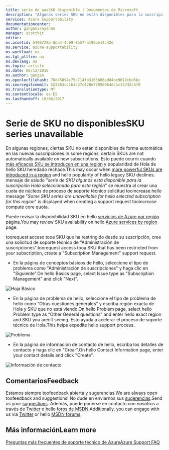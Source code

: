 ```yaml
---
title: serie de aaaSKU disponible | Documentos de Microsoft
description: "Algunas series SKU no están disponibles para la suscripción de hello seleccionado para esta región."
services: Azure Supportability
documentationcenter: 
author: ganganarayanan
manager: scotthit
editor: 
ms.assetid: 5496728b-8da4-4c99-8557-a196be14c42d
ms.service: azure-supportability
ms.workload: na
ms.tgt_pltfrm: na
ms.devlang: na
ms.topic: article
ms.date: 08/12/2016
ms.author: gangan
ms.openlocfilehash: 76d45894c75c714fb3165b86add4be9012cbd5bc
ms.sourcegitcommit: 523283cc1b3c37c428e77850964dc1c33742c5f0
ms.translationtype: MT
ms.contentlocale: es-ES
ms.lasthandoff: 10/06/2017
---
```

# <a name="sku-series-unavailable"></a><span data-ttu-id="fd2e5-103">Serie de SKU no disponibles</span><span class="sxs-lookup"><span data-stu-id="fd2e5-103">SKU series unavailable</span></span>
<span data-ttu-id="fd2e5-104">En algunas regiones, ciertas SKU no están disponibles de forma automática en las nuevas suscripciones.</span><span class="sxs-lookup"><span data-stu-id="fd2e5-104">In some regions, certain SKUs are not automatically available on new subscriptions.</span></span>  <span data-ttu-id="fd2e5-105">Esto puede ocurrir cuando [más eficaces SKU se introducen en una región](https://azure.microsoft.com/updates/announcing-new-dv2-series-virtual-machine-size/) y popularidad de Hola de hello SKU heredado rechace.</span><span class="sxs-lookup"><span data-stu-id="fd2e5-105">This may occur when [more powerful SKUs are introduced in a region](https://azure.microsoft.com/updates/announcing-new-dv2-series-virtual-machine-size/) and hello popularity of hello legacy SKU declines.</span></span>
<span data-ttu-id="fd2e5-106">mensaje de saludo "*serie de SKU algunos está disponible para la suscripción Hola seleccionado para esta región*" se muestra al crear una cuota de núcleos de proceso de soporte técnico solicitud tooincrease.</span><span class="sxs-lookup"><span data-stu-id="fd2e5-106">hello message "*Some SKU series are unavailable for hello selected subscription for this region*" is displayed when creating a support request tooincrease compute core quota.</span></span>

<span data-ttu-id="fd2e5-107">Puede revisar la disponibilidad SKU en hello [servicios de Azure por región](https://azure.microsoft.com/regions/#services) página.</span><span class="sxs-lookup"><span data-stu-id="fd2e5-107">You may review SKU availability on hello [Azure services by region](https://azure.microsoft.com/regions/#services) page.</span></span> 

<span data-ttu-id="fd2e5-108">toorequest acceso tooa SKU que ha restringido desde su suscripción, cree una solicitud de soporte técnico de "Administración de suscripciones".</span><span class="sxs-lookup"><span data-stu-id="fd2e5-108">toorequest access tooa SKU that has been restricted from your subscription, create a "Subscription Management" support request.</span></span>

* <span data-ttu-id="fd2e5-109">En la página de conceptos básicos de hello, seleccione el tipo de problema como "Administración de suscripciones" y haga clic en "Siguiente".</span><span class="sxs-lookup"><span data-stu-id="fd2e5-109">On hello Basics page, select Issue type as "Subscription Management" and click "Next".</span></span>

![Hoja Básico](./media/SKU-series-unavailable/BasicsSubMgmt.png)

* <span data-ttu-id="fd2e5-111">En la página de problema de hello, seleccione el tipo de problema de hello como "Otras cuestiones generales" y escriba región exacta de Hola y SKU que no está viendo.</span><span class="sxs-lookup"><span data-stu-id="fd2e5-111">On hello Problem page, select hello Problem type as “Other General questions” and enter hello exact region and SKU you aren’t seeing.</span></span>
  <span data-ttu-id="fd2e5-112">Esto ayuda a acelerar el proceso de soporte técnico de Hola.</span><span class="sxs-lookup"><span data-stu-id="fd2e5-112">This helps expedite hello support process.</span></span>

![Problema](./media/SKU-series-unavailable/ProblemSubMgmt.png)

* <span data-ttu-id="fd2e5-114">En la página de información de contacto de hello, escriba los detalles de contacto y haga clic en "Crear".</span><span class="sxs-lookup"><span data-stu-id="fd2e5-114">On hello Contact Information page, enter your contact details and click "Create".</span></span>

![Información de contacto](./media/SKU-series-unavailable/ContactInformation.png)

## <a name="feedback"></a><span data-ttu-id="fd2e5-116">Comentarios</span><span class="sxs-lookup"><span data-stu-id="fd2e5-116">Feedback</span></span>
<span data-ttu-id="fd2e5-117">Estamos siempre toofeedback abierta y sugerencias.</span><span class="sxs-lookup"><span data-stu-id="fd2e5-117">We are always open toofeedback and suggestions!</span></span> <span data-ttu-id="fd2e5-118">No dude en enviarnos sus [sugerencias](https://feedback.azure.com/forums/266794-support-feedback).</span><span class="sxs-lookup"><span data-stu-id="fd2e5-118">Send us your [suggestions](https://feedback.azure.com/forums/266794-support-feedback).</span></span> <span data-ttu-id="fd2e5-119">Además, puede ponerse en contacto con nosotros a través de [Twitter](https://twitter.com/azuresupport) o hello [foros de MSDN](https://social.msdn.microsoft.com/Forums/azure).</span><span class="sxs-lookup"><span data-stu-id="fd2e5-119">Additionally, you can engage with us via [Twitter](https://twitter.com/azuresupport) or hello [MSDN forums](https://social.msdn.microsoft.com/Forums/azure).</span></span>

## <a name="learn-more"></a><span data-ttu-id="fd2e5-120">Más información</span><span class="sxs-lookup"><span data-stu-id="fd2e5-120">Learn more</span></span>
[<span data-ttu-id="fd2e5-121">Preguntas más frecuentes de soporte técnico de Azure</span><span class="sxs-lookup"><span data-stu-id="fd2e5-121">Azure Support FAQ</span></span>](https://azure.microsoft.com/support/faq)

